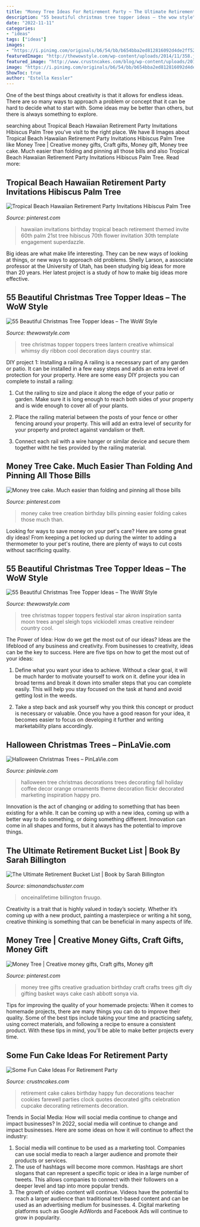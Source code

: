 ```yaml
---
title: "Money Tree Ideas For Retirement Party ~ The Ultimate Retirement Bucket List"
description: "55 beautiful christmas tree topper ideas – the wow style"
date: "2022-11-11"
categories:
- "ideas"
tags: ["ideas"]
images:
- "https://i.pinimg.com/originals/b6/54/bb/b654bba2ed812816092d4de2ff52f1e9.jpg"
featuredImage: "http://thewowstyle.com/wp-content/uploads/2014/11/358.jpg"
featured_image: "http://www.crustncakes.com/blog/wp-content/uploads/2017/06/d53c854b72dbd452976f55ef2128a43a.jpg"
image: "https://i.pinimg.com/originals/b6/54/bb/b654bba2ed812816092d4de2ff52f1e9.jpg"
ShowToc: true
author: "Estella Kessler"
---
```



One of the best things about creativity is that it allows for endless ideas. There are so many ways to approach a problem or concept that it can be hard to decide what to start with. Some ideas may be better than others, but there is always something to explore.

	

		
searching about Tropical Beach Hawaiian Retirement Party Invitations Hibiscus Palm Tree you've visit to the right place. We have 8 Images about Tropical Beach Hawaiian Retirement Party Invitations Hibiscus Palm Tree like Money Tree | Creative money gifts, Craft gifts, Money gift, Money tree cake. Much easier than folding and pinning all those bills and also Tropical Beach Hawaiian Retirement Party Invitations Hibiscus Palm Tree. Read more:
		
    
## Tropical Beach Hawaiian Retirement Party Invitations Hibiscus Palm Tree

<img loading=lazy src="https://i.pinimg.com/736x/c0/a6/87/c0a6879b757c0d67c4afbf39edd00e20--retirement-party-invitations-retirement-parties.jpg" onerror="this.onerror=null;this.src='https://tse4.mm.bing.net/th?id=OIP.j_wcY29nq_fcRhNhGdykJwHaKW&amp;pid=15.1';" alt="Tropical Beach Hawaiian Retirement Party Invitations Hibiscus Palm Tree">

_Source: pinterest.com_

>hawaiian invitations birthday tropical beach retirement themed invite 60th palm 21st tree hibiscus 70th flower invitation 30th template engagement superdazzle. 

	

Big ideas are what make life interesting. They can be new ways of looking at things, or new ways to approach old problems. Shelly Larson, a associate professor at the University of Utah, has been studying big ideas for more than 20 years. Her latest project is a study of how to make big ideas more effective.

    
## 55 Beautiful Christmas Tree Topper Ideas – The WoW Style

<img loading=lazy src="http://thewowstyle.com/wp-content/uploads/2014/11/397.jpg" onerror="this.onerror=null;this.src='https://tse1.mm.bing.net/th?id=OIP.Rf7ml03XWf0el5-aZFbtLgHaJ3&amp;pid=15.1';" alt="55 Beautiful Christmas Tree Topper Ideas – The WoW Style">

_Source: thewowstyle.com_

>tree christmas topper toppers trees lantern creative whimsical whimsy diy ribbon cool decoration days country star. 

	

DIY project 1: Installing a railing
A railing is a necessary part of any garden or patio. It can be installed in a few easy steps and adds an extra level of protection for your property. Here are some easy DIY projects you can complete to install a railing: 
1. Cut the railing to size and place it along the edge of your patio or garden. Make sure it is long enough to reach both sides of your property and is wide enough to cover all of your plants. 

2. Place the railing material between the posts of your fence or other fencing around your property. This will add an extra level of security for your property and protect against vandalism or theft. 

3. Connect each rail with a wire hanger or similar device and secure them together witht he ties provided by the railing material.

    
## Money Tree Cake. Much Easier Than Folding And Pinning All Those Bills

<img loading=lazy src="https://i.pinimg.com/736x/8b/63/f6/8b63f6fa6e2323800e11ed908d655e0e--money-trees-bill-obrien.jpg" onerror="this.onerror=null;this.src='https://tse1.mm.bing.net/th?id=OIP.FBlBpr1bo-PrF22T8jrL9AHaJ3&amp;pid=15.1';" alt="Money tree cake. Much easier than folding and pinning all those bills">

_Source: pinterest.com_

>money cake tree creation birthday bills pinning easier folding cakes those much than. 

	

Looking for ways to save money on your pet's care? Here are some great diy ideas! From keeping a pet locked up during the winter to adding a thermometer to your pet's routine, there are plenty of ways to cut costs without sacrificing quality.

    
## 55 Beautiful Christmas Tree Topper Ideas – The WoW Style

<img loading=lazy src="http://thewowstyle.com/wp-content/uploads/2014/11/358.jpg" onerror="this.onerror=null;this.src='https://tse2.mm.bing.net/th?id=OIP.vYcZq4dM_dnkvPnt4rrQRQHaJf&amp;pid=15.1';" alt="55 Beautiful Christmas Tree Topper Ideas – The WoW Style">

_Source: thewowstyle.com_

>tree christmas topper toppers festival star akron inspiration santa moon trees angel sleigh tops vickiodell xmas creative reindeer country cool. 

	

The Power of Idea: How do we get the most out of our ideas?
Ideas are the lifeblood of any business and creativity. From businesses to creativity, ideas can be the key to success. Here are five tips on how to get the most out of your ideas:
1. Define what you want your idea to achieve. Without a clear goal, it will be much harder to motivate yourself to work on it. define your idea in broad terms and break it down into smaller steps that you can complete easily. This will help you stay focused on the task at hand and avoid getting lost in the weeds.

2. Take a step back and ask yourself why you think this concept or product is necessary or valuable. Once you have a good reason for your idea, it becomes easier to focus on developing it further and writing marketability plans accordingly.

    
## Halloween Christmas Trees – PinLaVie.com

<img loading=lazy src="http://pinlavie.com/system/posts/pictures/8714/halloween-tree-by-Suzie_T.jpg" onerror="this.onerror=null;this.src='https://tse2.mm.bing.net/th?id=OIP.5LVzyyjKGmxJnknfgzfR6QHaKY&amp;pid=15.1';" alt="Halloween Christmas Trees – PinLaVie.com">

_Source: pinlavie.com_

>halloween tree christmas decorations trees decorating fall holiday coffee decor orange ornaments theme decoration flickr decorated marketing inspiration happy pro. 

	

Innovation is the act of changing or adding to something that has been existing for a while. It can be coming up with a new idea, coming up with a better way to do something, or doing something different. Innovation can come in all shapes and forms, but it always has the potential to improve things.

    
## The Ultimate Retirement Bucket List | Book By Sarah Billington

<img loading=lazy src="https://d28hgpri8am2if.cloudfront.net/book_images/onix/cvr9781646040032/the-ultimate-retirement-bucket-list-9781646040032_hr.jpg" onerror="this.onerror=null;this.src='https://tse3.mm.bing.net/th?id=OIP.4LkLMLhLs1ZWfSqdRuiSoQHaLH&amp;pid=15.1';" alt="The Ultimate Retirement Bucket List | Book by Sarah Billington">

_Source: simonandschuster.com_

>onceinalifetime billington fruugo. 

	

Creativity is a trait that is highly valued in today’s society. Whether it’s coming up with a new product, painting a masterpiece or writing a hit song, creative thinking is something that can be beneficial in many aspects of life.

    
## Money Tree | Creative Money Gifts, Craft Gifts, Money Gift

<img loading=lazy src="https://i.pinimg.com/originals/b6/54/bb/b654bba2ed812816092d4de2ff52f1e9.jpg" onerror="this.onerror=null;this.src='https://tse2.mm.bing.net/th?id=OIP.hRqXHgiCXFjwwxp_8DBKUwHaPV&amp;pid=15.1';" alt="Money Tree | Creative money gifts, Craft gifts, Money gift">

_Source: pinterest.com_

>money tree gifts creative graduation birthday craft crafts trees gift diy gifting basket ways cake cash abbott sonya via. 

	

Tips for improving the quality of your homemade projects:
When it comes to homemade projects, there are many things you can do to improve their quality. Some of the best tips include taking your time and practicing safety, using correct materials, and following a recipe to ensure a consistent product. With these tips in mind, you'll be able to make better projects every time.

    
## Some Fun Cake Ideas For Retirement Party

<img loading=lazy src="http://www.crustncakes.com/blog/wp-content/uploads/2017/06/d53c854b72dbd452976f55ef2128a43a.jpg" onerror="this.onerror=null;this.src='https://tse1.mm.bing.net/th?id=OIP.-fMypAlXjxkYldbe5N0rvQHaHa&amp;pid=15.1';" alt="Some Fun Cake Ideas For Retirement Party">

_Source: crustncakes.com_

>retirement cake cakes birthday happy fun decorations teacher cookies farewell parties clock quotes decorated gifts celebration cupcake decorating retirements decoration. 

	

Trends in Social Media: How will social media continue to change and impact businesses?
In 2022, social media will continue to change and impact businesses. Here are some ideas on how it will continue to affect the industry: 
1. Social media will continue to be used as a marketing tool. Companies can use social media to reach a larger audience and promote their products or services. 
2. The use of hashtags will become more common. Hashtags are short slogans that can represent a specific topic or idea in a large number of tweets. This allows companies to connect with their followers on a deeper level and tap into more popular trends. 
3. The growth of video content will continue. Videos have the potential to reach a larger audience than traditional text-based content and can be used as an advertising medium for businesses. 4. Digital marketing platforms such as Google AdWords and Facebook Ads will continue to grow in popularity.

